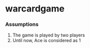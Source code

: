 # warcardgame

### Assumptions

 1) The game is played by two players
 2) Until now, Ace is considered as 1